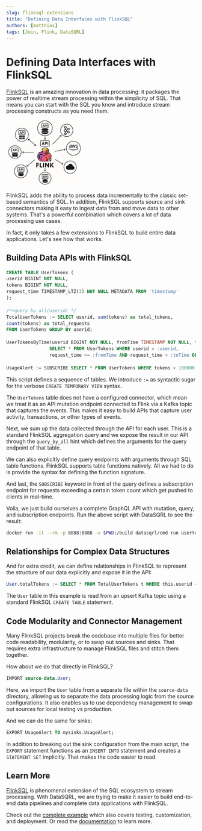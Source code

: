 ```yaml
---
slug: flinksql-extensions
title: "Defining Data Interfaces with FlinkSQL"
authors: [matthias]
tags: [Join, Flink, DataSQRL]
---
```


<head>
  <meta property="og:image" content="/img/blog/flinksql_extension_api.png" />
  <meta name="twitter:image" content="/img/blog/flinksql_extension_api.png" />
</head>

# Defining Data Interfaces with FlinkSQL

[FlinkSQL](https://nightlies.apache.org/flink/flink-docs-release-1.19/docs/dev/table/sql/overview/) is an amazing innovation in data processing: it packages the power of realtime stream processing within the simplicity of SQL.
That means you can start with the SQL you know and introduce stream processing constructs as you need them.

<img src="/img/blog/flinksql_extension_api.png" alt="FlinkSQL API Extension >" width="40%"/>

FlinkSQL adds the ability to process data incrementally to the classic set-based semantics of SQL. In addition, FlinkSQL supports source and sink connectors making it easy to ingest data from and move data to other systems. That's a powerful combination which covers a lot of data processing use cases.

In fact, it only takes a few extensions to FlinkSQL to build entire data applications. Let's see how that works.

## Building Data APIs with FlinkSQL

```sql
CREATE TABLE UserTokens (
userid BIGINT NOT NULL,
tokens BIGINT NOT NULL,
request_time TIMESTAMP_LTZ(3) NOT NULL METADATA FROM 'timestamp'
);

/*+query_by_all(userid) */
TotalUserTokens := SELECT userid, sum(tokens) as total_tokens,
count(tokens) as total_requests
FROM UserTokens GROUP BY userid;

UserTokensByTime(userid BIGINT NOT NULL, fromTime TIMESTAMP NOT NULL, toTime TIMESTAMP NOT NULL):=
                SELECT * FROM UserTokens WHERE userid = :userid,
                request_time >= :fromTime AND request_time < :toTime ORDER BY request_time DESC;

UsageAlert := SUBSCRIBE SELECT * FROM UserTokens WHERE tokens > 100000;
```

This script defines a sequence of tables. We introduce `:=` as syntactic sugar for the verbose `CREATE TEMPORARY VIEW` syntax.

The `UserTokens` table does not have a configured connector, which mean we treat it as an API mutation endpoint connected to Flink via a Kafka topic that captures the events. This makes it easy to build APIs that capture user activity, transactions, or other types of events.

<!--truncate-->

Next, we sum up the data collected through the API for each user. This is a standard FlinkSQL aggregation query and we expose the result in our API through the `query_by_all` hint which defines the arguments for the query endpoint of that table.

We can also explicitly define query endpoints with arguments through SQL table functions. FlinkSQL supports table functions natively. All we had to do is provide the syntax for defining the function signature.

And last, the `SUBSCRIBE` keyword in front of the query defines a subscription endpoint for requests exceeding a certain token count which get pushed to clients in real-time.

Voila, we just build ourselves a complete GraphQL API with mutation, query, and subscription endpoints.
Run the above script with DataSQRL to see the result:

```bash
docker run -it --rm -p 8888:8888 -v $PWD:/build datasqrl/cmd run usertokens.sqrl
```

## Relationships for Complex Data Structures

And for extra credit, we can define relationships in FlinkSQL to represent the structure of our data explicitly and expose it in the API:

```sql
User.totalTokens := SELECT * FROM TotalUserTokens t WHERE this.userid = t.userid LIMIT 1;
```

The `User` table in this example is read from an upsert Kafka topic using a standard FlinkSQL `CREATE TABLE` statement.

## Code Modularity and Connector Management

Many FlinkSQL projects break the codebase into multiple files for better code readability, modularity, or to swap out sources and sinks. That requires extra infrastructure to manage FlinkSQL files and stitch them together.

How about we do that directly in FlinkSQL?

```sql
IMPORT source-data.User;
```

Here, we import the `User` table from a separate file within the `source-data` directory, allowing us to separate the data processing logic from the source configurations. It also enables us to use dependency management to swap out sources for local testing vs production.

And we can do the same for sinks:

```sql
EXPORT UsageAlert TO mysinks.UsageAlert;
```

In addition to breaking out the sink configuration from the main script, the `EXPORT` statement functions as an `INSERT INTO` statement and creates a `STATEMENT SET` implicitly. That makes the code easier to read.

## Learn More

[FlinkSQL](https://nightlies.apache.org/flink/flink-docs-release-1.19/docs/dev/table/sql/overview/) is phenomenal extension of the SQL ecosystem to stream processing. With DataSQRL, we are trying to make it easier to build end-to-end data pipelines and complete data applications with FlinkSQL.

Check out the [complete example](/docs/getting-started) which also covers testing, customization, and deployment. Or read the [documentation](/docs/sqrl-language) to learn more.